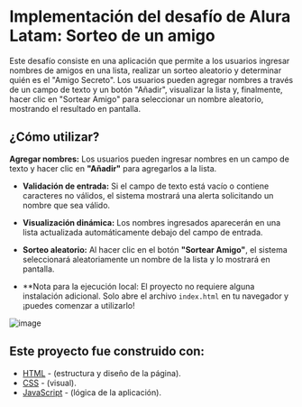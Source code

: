 # Implementación del desafío de Alura Latam: Sorteo de un amigo

Este desafío consiste en una aplicación que permite a los usuarios ingresar nombres de amigos en una lista, realizar un sorteo aleatorio y determinar quién es el "Amigo Secreto". Los usuarios pueden agregar nombres a través de un campo de texto y un botón "Añadir", visualizar la lista y, finalmente, hacer clic en "Sortear Amigo" para seleccionar un nombre aleatorio, mostrando el resultado en pantalla.

## ¿Cómo utilizar?

**Agregar nombres:** Los usuarios pueden ingresar nombres en un campo de texto y hacer clic en **"Añadir"** para agregarlos a la lista.


- **Validación de entrada:** Si el campo de texto está vacío o contiene caracteres no válidos, el sistema mostrará una alerta solicitando un nombre que sea válido.


- **Visualización dinámica:** Los nombres ingresados aparecerán en una lista actualizada automáticamente debajo del campo de entrada.


- **Sorteo aleatorio:** Al hacer clic en el botón **"Sortear Amigo"**, el sistema seleccionará aleatoriamente un nombre de la lista y lo mostrará en pantalla.

- **Nota para la ejecución local: El proyecto no requiere alguna instalación adicional. Solo abre el archivo `index.html` en tu navegador y ¡puedes comenzar a utilizarlo!


![image](https://github.com/user-attachments/assets/dddab4be-f349-4f24-8cac-cf6876d6516f)


## Este proyecto fue construido con:

- [HTML](https://developer.mozilla.org/en-US/docs/Web/HTML) - (estructura y diseño de la página).
- [CSS](https://developer.mozilla.org/en-US/docs/Web/CSS) - (visual).
- [JavaScript](https://developer.mozilla.org/en-US/docs/Web/JavaScript) - (lógica de la aplicación).
